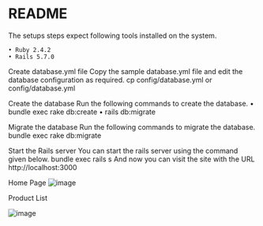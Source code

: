 # README
The setups steps expect following tools installed on the system.

    • Ruby 2.4.2
    • Rails 5.7.0

Create database.yml file
Copy the sample database.yml file and edit the database configuration as required.
cp config/database.yml  or  config/database.yml

Create the database
Run the following commands to create the database.
    • bundle exec rake db:create
    • rails db:migrate



Migrate the database
Run the following commands to migrate the database.
bundle exec rake db:migrate

 Start the Rails server
You can start the rails server using the command given below.
bundle exec rails s
And now you can visit the site with the URL  http://localhost:3000

Home Page 
![image](https://user-images.githubusercontent.com/81669250/124485109-de240680-ddc9-11eb-91d6-75c3aa8fa6f4.png)

Product List 

![image](https://user-images.githubusercontent.com/81669250/124485284-0ad81e00-ddca-11eb-9c30-ff140f46b060.png)


